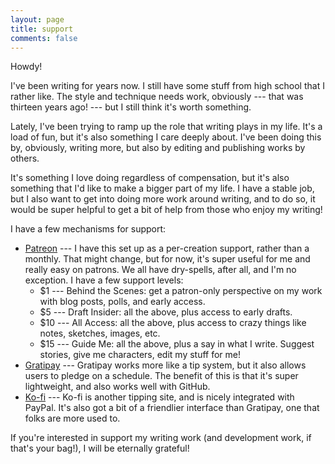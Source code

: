 ```yaml
---
layout: page
title: support
comments: false
---
```


Howdy!

I've been writing for years now. I still have some stuff from high school that I rather like. The style and technique needs work, obviously --- that was thirteen years ago! --- but I still think it's worth something.

Lately, I've been trying to ramp up the role that writing plays in my life. It's a load of fun, but it's also something I care deeply about. I've been doing this by, obviously, writing more, but also by editing and publishing works by others.

It's something I love doing regardless of compensation, but it's also something that I'd like to make a bigger part of my life. I have a stable job, but I also want to get into doing more work around writing, and to do so, it would be super helpful to get a bit of help from those who enjoy my writing!

I have a few mechanisms for support:

* [Patreon](https://patreon.com/makyo) --- I have this set up as a per-creation support, rather than a monthly. That might change, but for now, it's super useful for me and really easy on patrons. We all have dry-spells, after all, and I'm no exception. I have a few support levels:
    * $1 --- Behind the Scenes: get a patron-only perspective on my work with blog posts, polls, and early access.
    * $5 --- Draft Insider: all the above, plus access to early drafts.
    * $10 --- All Access: all the above, plus access to crazy things like notes, sketches, images, etc.
    * $15 --- Guide Me: all the above, plus a say in what I write. Suggest stories, give me characters, edit my stuff for me!
* [Gratipay](https://gratipay.com/makyo/) --- Gratipay works more like a tip system, but it also allows users to pledge on a schedule. The benefit of this is that it's super lightweight, and also works well with GitHub.
* [Ko-fi](https://ko-fi.com/drabmakyo) --- Ko-fi is another tipping site, and is nicely integrated with PayPal. It's also got a bit of a friendlier interface than Gratipay, one that folks are more used to.

If you're interested in support my writing work (and development work, if that's your bag!), I will be eternally grateful!
